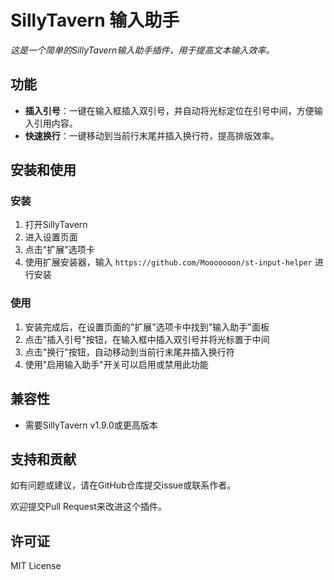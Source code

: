 # SillyTavern 输入助手

*这是一个简单的SillyTavern输入助手插件，用于提高文本输入效率。*

## 功能

* **插入引号**：一键在输入框插入双引号，并自动将光标定位在引号中间，方便输入引用内容。
* **快速换行**：一键移动到当前行末尾并插入换行符，提高排版效率。

## 安装和使用

### 安装

1. 打开SillyTavern
2. 进入设置页面
3. 点击"扩展"选项卡
4. 使用扩展安装器，输入 `https://github.com/Mooooooon/st-input-helper` 进行安装

### 使用

1. 安装完成后，在设置页面的"扩展"选项卡中找到"输入助手"面板
2. 点击"插入引号"按钮，在输入框中插入双引号并将光标置于中间
3. 点击"换行"按钮，自动移动到当前行末尾并插入换行符
4. 使用"启用输入助手"开关可以启用或禁用此功能

## 兼容性

* 需要SillyTavern v1.9.0或更高版本

## 支持和贡献

如有问题或建议，请在GitHub仓库提交issue或联系作者。

欢迎提交Pull Request来改进这个插件。

## 许可证

MIT License
